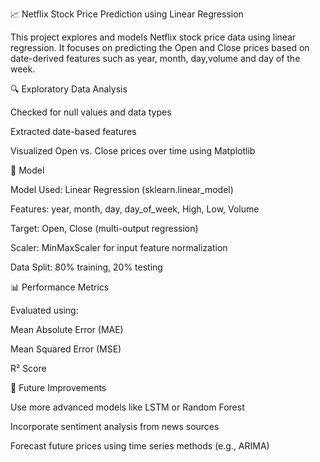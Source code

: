 📈 Netflix Stock Price Prediction using Linear Regression

This project explores and models Netflix stock price data using linear regression. It focuses on predicting the Open and Close prices based on date-derived features such as year, month, day,volume and day of the week.


🔍 Exploratory Data Analysis

   Checked for null values and data types

   Extracted date-based features

   Visualized Open vs. Close prices over time using Matplotlib
   

🧠 Model

  Model Used: Linear Regression (sklearn.linear_model)

  Features: year, month, day, day_of_week, High, Low, Volume

  Target: Open, Close (multi-output regression)

  Scaler: MinMaxScaler for input feature normalization

  Data Split: 80% training, 20% testing
  

📊 Performance Metrics

  Evaluated using:

  Mean Absolute Error (MAE)

  Mean Squared Error (MSE)

  R² Score
  

🚀 Future Improvements

  Use more advanced models like LSTM or Random Forest

  Incorporate sentiment analysis from news sources

  Forecast future prices using time series methods (e.g., ARIMA)

